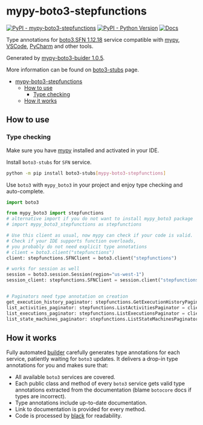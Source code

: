# mypy-boto3-stepfunctions

[![PyPI - mypy-boto3-stepfunctions](https://img.shields.io/pypi/v/mypy-boto3-stepfunctions.svg?color=blue)](https://pypi.org/project/mypy-boto3-stepfunctions)
[![PyPI - Python Version](https://img.shields.io/pypi/pyversions/mypy-boto3-stepfunctions.svg?color=blue)](https://pypi.org/project/mypy-boto3-stepfunctions)
[![Docs](https://img.shields.io/readthedocs/mypy-boto3-builder.svg?color=blue)](https://mypy-boto3-builder.readthedocs.io/)

Type annotations for
[boto3.SFN 1.12.18](https://boto3.amazonaws.com/v1/documentation/api/1.12.18/reference/services/stepfunctions.html#SFN) service
compatible with [mypy](https://github.com/python/mypy), [VSCode](https://code.visualstudio.com/),
[PyCharm](https://www.jetbrains.com/pycharm/) and other tools.

Generated by [mypy-boto3-buider 1.0.5](https://github.com/vemel/mypy_boto3_builder).

More information can be found on [boto3-stubs](https://pypi.org/project/boto3-stubs/) page.

- [mypy-boto3-stepfunctions](#mypy-boto3-stepfunctions)
  - [How to use](#how-to-use)
    - [Type checking](#type-checking)
  - [How it works](#how-it-works)

## How to use

### Type checking

Make sure you have [mypy](https://github.com/python/mypy) installed and activated in your IDE.

Install `boto3-stubs` for `SFN` service.

```bash
python -m pip install boto3-stubs[mypy-boto3-stepfunctions]
```

Use `boto3` with `mypy_boto3` in your project and enjoy type checking and auto-complete.

```python
import boto3

from mypy_boto3 import stepfunctions
# alternative import if you do not want to install mypy_boto3 package
# import mypy_boto3_stepfunctions as stepfunctions

# Use this client as usual, now mypy can check if your code is valid.
# Check if your IDE supports function overloads,
# you probably do not need explicit type annotations
# client = boto3.client("stepfunctions")
client: stepfunctions.SFNClient = boto3.client("stepfunctions")

# works for session as well
session = boto3.session.Session(region="us-west-1")
session_client: stepfunctions.SFNClient = session.client("stepfunctions")


# Paginators need type annotation on creation
get_execution_history_paginator: stepfunctions.GetExecutionHistoryPaginator = client.get_paginator("get_execution_history")
list_activities_paginator: stepfunctions.ListActivitiesPaginator = client.get_paginator("list_activities")
list_executions_paginator: stepfunctions.ListExecutionsPaginator = client.get_paginator("list_executions")
list_state_machines_paginator: stepfunctions.ListStateMachinesPaginator = client.get_paginator("list_state_machines")
```

## How it works

Fully automated [builder](https://github.com/vemel/mypy_boto3_builder) carefully generates
type annotations for each service, patiently waiting for `boto3` updates. It delivers
a drop-in type annotations for you and makes sure that:

- All available `boto3` services are covered.
- Each public class and method of every `boto3` service gets valid type annotations
  extracted from the documentation (blame `botocore` docs if types are incorrect).
- Type annotations include up-to-date documentation.
- Link to documentation is provided for every method.
- Code is processed by [black](https://github.com/psf/black) for readability.